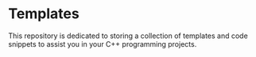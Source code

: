 # Templates
This repository is dedicated to storing a collection of templates and code snippets to assist you in your C++ programming projects. 

